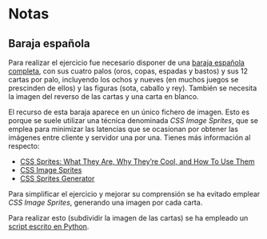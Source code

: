 # Notas

## Baraja española

Para realizar el ejercicio fue necesario disponer de una [baraja española completa](https://commons.wikimedia.org/wiki/File:Baraja_española_completa.png), con sus cuatro palos (oros, copas, espadas y bastos) y sus 12 cartas por palo, incluyendo los ochos y nueves (en muchos juegos se prescinden de ellos) y las figuras (sota, caballo y rey). También se necesita la imagen del reverso de las cartas y una carta en blanco.

El recurso de esta baraja aparece en un único fichero de imagen. Esto es porque se suele utilizar una técnica denominada *CSS Image Sprites*, que se emplea para minimizar las latencias que se ocasionan por obtener las imágenes entre cliente y servidor una por una. Tienes más información al respecto:

- [CSS Sprites: What They Are, Why They’re Cool, and How To Use Them](https://css-tricks.com/css-sprites/)
- [CSS Image Sprites](https://www.w3schools.com/css/css_image_sprites.asp)
- [CSS Sprites Generator](https://www.toptal.com/developers/css/sprite-generator/)

Para simplificar el ejercicio y mejorar su comprensión se ha evitado emplear *CSS Image Sprites*, generando una imagen por cada carta.

Para realizar esto (subdividir la imagen de las cartas) se ha empleado un [script escrito en Python](./res/des-sprites.py).
